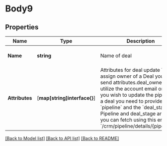 # Body9

## Properties
Name | Type | Description | Notes
------------ | ------------- | ------------- | -------------
**Name** | **string** | Name of deal | [optional] [default to null]
**Attributes** | [**map[string]interface{}**]| Attributes for deal update  To assign owner of a Deal you can send attributes.deal_owner and utilize the account email or ID.  If you wish to update the pipeline of a deal you need to provide the &#x60;pipeline&#x60; and the &#x60;deal_stage&#x60;.  Pipeline and deal_stage are ids you can fetch using this endpoint &#x60;/crm/pipeline/details/{pipelineID}&#x60;  | [optional] [default to null]

[[Back to Model list]](../README.md#documentation-for-models) [[Back to API list]](../README.md#documentation-for-api-endpoints) [[Back to README]](../README.md)


